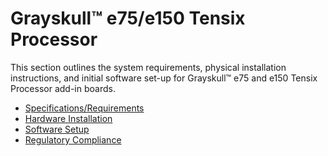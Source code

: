 # Grayskull™ e75/e150 Tensix Processor

This section outlines the system requirements, physical installation instructions, and initial software set-up for Grayskull™ e75 and e150 Tensix Processor add-in boards.

- [Specifications/Requirements](./specifications.md)
- [Hardware Installation](./installation.md)
- [Software Setup](https://docs.tenstorrent.com/quickstart.html)
- [Regulatory Compliance](../compliance.md)
